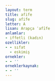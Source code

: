 ```yaml
---
layout: term
title: afife
slug: afife
letter: A
lisan: Arapça ʿafīfe
anlamlar:
- iffetli (kadın)
ozellikler:
- - sıfat
  - eskimiş
ornekler:
- - ''
orneklerkaynak:
- - ''
---
```

